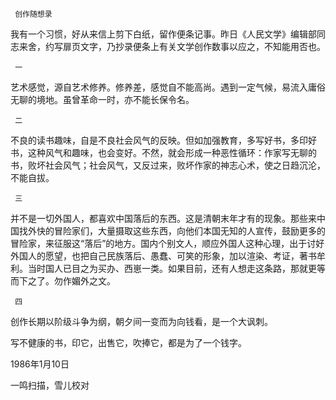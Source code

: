      创作随想录 

  我有一个习惯，好从来信上剪下白纸，留作便条记事。昨日《人民文学》编辑部同志来舍，约写扉页文字，乃抄录便条上有关文学创作数事以应之，不知能用否也。 

     一 

  艺术感觉，源自艺术修养。修养差，感觉自不能高尚。遇到一定气候，易流入庸俗无聊的境地。虽曾革命一时，亦不能长保令名。 

     二 

  不良的读书趣味，自是不良社会风气的反映。但如加强教育，多写好书，多印好书，这种风气和趣味，也会变好。不然，就会形成一种恶性循环：作家写无聊的书，败坏社会风气；社会风气，又反过来，败坏作家的神志心术，使之日趋沉沦，不能自拔。 

     三 

  并不是一切外国人，都喜欢中国落后的东西。这是清朝末年才有的现象。那些来中国找外快的冒险家们，大量摄取这些东西，向他们本国无知的人宣传，鼓励更多的冒险家，来征服这“落后”的地方。国内个别文人，顺应外国人这种心理，出于讨好外国人的愿望，也把自己民族落后、愚蠢、可笑的形象，加以渲染、考证，著书牟利。当时国人已目之为买办、西崽一类。如果目前，还有人想走这条路，那就更等而下之了。勿作媚外之文。 

     四 

  创作长期以阶级斗争为纲，朝夕间一变而为向钱看，是一个大讽刺。 

  写不健康的书，印它，出售它，吹捧它，都是为了一个钱字。 

  1986年1月10日 

  一鸣扫描，雪儿校对 

